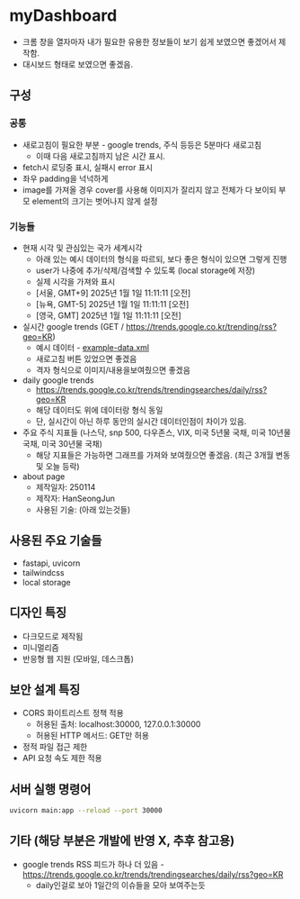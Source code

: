 # myDashboard

- 크롬 창을 열자마자 내가 필요한 유용한 정보들이 보기 쉽게 보였으면 좋겠어서 제작함.
- 대시보드 형태로 보였으면 좋겠음.

## 구성

### 공통

- 새로고침이 필요한 부분 - google trends, 주식 등등은 5분마다 새로고침
  - 이때 다음 새로고침까지 남은 시간 표시.
- fetch시 로딩중 표시, 실패시 error 표시
- 좌우 padding을 넉넉하게
- image를 가져올 경우 cover를 사용해 이미지가 잘리지 않고 전체가 다 보이되 부모 element의 크기는 벗어나지 않게 설정

### 기능들

- 현재 시각 및 관심있는 국가 세계시각
  - 아래 있는 예시 데이터의 형식을 따르되, 보다 좋은 형식이 있으면 그렇게 진행
  - user가 나중에 추가/삭제/검색할 수 있도록 (local storage에 저장)
  - 실제 시각을 가져와 표시
  - [서울, GMT+9] 2025년 1월 1일 11:11:11 [오전]
  - [뉴욕, GMT-5] 2025년 1월 1일 11:11:11 [오전]
  - [영국, GMT] 2025년 1월 1일 11:11:11 [오전]
- 실시간 google trends (GET / <https://trends.google.co.kr/trending/rss?geo=KR>)
  - 예시 데이터 - [example-data.xml](./example-data.xml)
  - 새로고침 버튼 있었으면 좋겠음
  - 격자 형식으로 이미지/내용을보여줬으면 좋겠음
- daily google trends
  - <https://trends.google.co.kr/trends/trendingsearches/daily/rss?geo=KR>
  - 해당 데이터도 위에 데이터랑 형식 동일
  - 단, 실시간이 아닌 하루 동안의 실시간 데이터인점이 차이가 있음.
- 주요 주식 지표들 (나스닥, snp 500, 다우존스, VIX, 미국 5년물 국채, 미국 10년물 국채, 미국 30년물 국채)
  - 해당 지표들은 가능하면 그래프를 가져와 보여줬으면 좋겠음. (최근 3개월 변동 및 오늘 등락)
- about page
  - 제작일자: 250114
  - 제작자: HanSeongJun
  - 사용된 기술: (아래 있는것들)

## 사용된 주요 기술들

- fastapi, uvicorn
- tailwindcss
- local storage

## 디자인 특징

- 다크모드로 제작됨
- 미니멀리즘
- 반응형 웹 지원 (모바일, 데스크톱)

## 보안 설계 특징

- CORS 화이트리스트 정책 적용
  - 허용된 출처: localhost:30000, 127.0.0.1:30000
  - 허용된 HTTP 메서드: GET만 허용
- 정적 파일 접근 제한
- API 요청 속도 제한 적용

## 서버 실행 명령어

```bash
uvicorn main:app --reload --port 30000
```

## 기타 (해당 부분은 개발에 반영 X, 추후 참고용)

- google trends RSS 피드가 하나 더 있음 - <https://trends.google.co.kr/trends/trendingsearches/daily/rss?geo=KR>
  - daily인걸로 보아 1일간의 이슈들을 모아 보여주는듯
